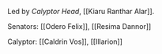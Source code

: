 Led by *Calyptor Head*, [[Kiaru Ranthar Alar]].

Senators: [[Odero Felix]], [[Resima Dannor]]

Calyptor: [[Caldrin Vos]], [[Illarion]]
